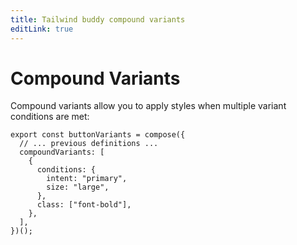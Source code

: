 ```yaml
---
title: Tailwind buddy compound variants
editLink: true
---
```


# Compound Variants

Compound variants allow you to apply styles when multiple variant conditions are met:

```tsx
export const buttonVariants = compose({
  // ... previous definitions ...
  compoundVariants: [
    {
      conditions: {
        intent: "primary",
        size: "large",
      },
      class: ["font-bold"],
    },
  ],
})();
```
